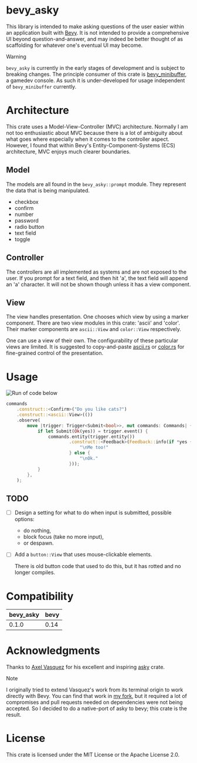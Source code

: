 # bevy_asky

This library is intended to make asking questions of the user easier within an
application built with [Bevy](https://bevyengine.org). It is not
intended to provide a comprehensive UI beyond question-and-answer, and may
indeed be better thought of as scaffolding for whatever one's eventual UI may
become.

> [!WARNING]
> `bevy_asky` is currently in the early stages of development and is subject to
> breaking changes. The principle consumer of this crate is
> [bevy_minibuffer](https://github.com/shanecelis/bevy_minibuffer), a gamedev
> console. As such it is under-developed for usage independent of
> `bevy_minibuffer` currently.

# Architecture

This crate uses a Model-View-Controller (MVC) architecture. Normally I am not
too enthusiastic about MVC because there is a lot of ambiguity about what goes
where especially when it comes to the controller aspect. However, I found that
within Bevy's Entity-Component-Systems (ECS) architecture, MVC enjoys much
clearer boundaries.

## Model

The models are all found in the `bevy_asky::prompt` module. They represent the
data that is being manipulated.

- checkbox
- confirm 
- number
- password
- radio button
- text field
- toggle

## Controller

The controllers are all implemented as systems and are not exposed to the user.
If you prompt for a text field, and then hit 'a', the text field will append an
'a' character. It will not be shown though unless it has a view component.

## View

The view handles presentation. One chooses which view by using a marker
component. There are two view modules in this crate: 'ascii' and 'color'. Their
marker components are `ascii::View` and `color::View` respectively.

One can use a view of their own. The configurability of these particular views
are limited. It is suggested to copy-and-paste [ascii.rs](/src/view/ascii.rs) or
[color.rs](/src/view/colors.rs) for fine-grained control of the presentation.

# Usage

![Run of code below](https://github.com/user-attachments/assets/3570dc94-2042-494c-b926-dfa06ea30cb6)

```rust
commands
    .construct::<Confirm>("Do you like cats?")
    .construct::<ascii::View>(())
    .observe(
        move |trigger: Trigger<Submit<bool>>, mut commands: Commands| {
            if let Submit(Ok(yes)) = trigger.event() {
                commands.entity(trigger.entity())
                        .construct::<Feedback>(Feedback::info(if *yes {
                            "\nMe too!"
                        } else {
                            "\nOk."
                        }));
            }
        },
    );
```

## TODO

- [ ] Design a setting for what to do when input is submitted, possible options:
  - do nothing,
  - block focus (take no more input),
  - or despawn.
- [ ] Add a `button::View` that uses mouse-clickable elements.

  There is old button code that used to do this, but it has rotted and no longer
  compiles.

# Compatibility

| bevy_asky | bevy |
|-----------|------|
| 0.1.0     | 0.14 |

# Acknowledgments
Thanks to [Axel Vasquez](https://github.com/axelvc) for his excellent and
inspiring [asky](https://github.com/axelvc/asky) crate. 

> [!NOTE] 
> I originally tried to extend Vasquez's work from its terminal origin to work
> directly with Bevy. You can find that work in [my
> fork](https://github.com/shanecelis/asky), but it required a lot of
> compromises and pull requests needed on dependencies were not being accepted.
> So I decided to do a native-port of asky to bevy; this crate is the
> result.

# License

This crate is licensed under the MIT License or the Apache License 2.0.
